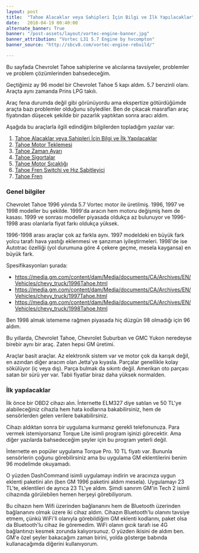 ```yaml
---
layout: post
title:  "Tahoe Alacaklar veya Sahipleri İçin Bilgi ve İlk Yapılacaklar"
date:   2018-04-19 00:40:00
alternate_banner: True
banner: "/post-assets/layout/vortec-engine-banner.jpg"
banner_attribution: "Vortec L31 5.7 Engine by hvcompton"
banner_source: "http://sbcv8.com/vortec-engine-rebuild/"

---
```


Bu sayfada Chevrolet Tahoe sahiplerine ve alıcılarına tavsiyeler, problemler ve problem çözümlerinden bahsedeceğim.

<!--more-->

Geçtiğimiz ay 96 model bir Chevrolet Tahoe 5 kapı aldım. 5.7 benzinli olanı. Araçta aynı zamanda Prins LPG takılı.

Araç fena durumda değil gibi görünüyordu ama ekspertize götürdüğümde araçta bazı problemler olduğunu söylediler.
Ben de çıkacak masrafları araç fiyatından düşecek şekilde bir pazarlık yaptıktan sonra aracı aldım.

Aşağıda bu araçlarla ilgili edindiğim bilgilerden topladığım yazılar var:

1. [Tahoe Alacaklar veya Sahipleri İçin Bilgi ve İlk Yapılacaklar](/miscposts/2018-04-19-tahoe-sahipleri-icin-bilgi.html)
1. [Tahoe Motor Teklemesi](/miscposts/2018-05-01-tahoe-motor-teklemesi.html)
1. [Tahoe Zaman Ayarı](/miscposts/2018-05-07-tahoe-zaman-ayari.html)
1. [Tahoe Sigortalar](/miscposts/2018-05-07-tahoe-sigortalar.html)
1. [Tahoe Motor Sıcaklığı](/miscposts/2018-05-07-tahoe-motor-sicakligi.html)
1. [Tahoe Fren Switchi ve Hız Sabitleyici](/miscposts/2018-05-07-tahoe-fren-switchi.html)
1. [Tahoe Fren](/miscposts/2018-05-07-tahoe-fren.html)

### Genel bilgiler

Chevrolet Tahoe 1996 yılında 5.7 Vortec motor ile üretilmiş. 1996, 1997 ve 1998 modeller bu şekilde. 1999'da aracın hem motoru
değişmiş hem de kasası. 1999 ve sonrası modeller piyasada oldukça az bulunuyor ve 1996-1998 arası olanlarla fiyat farkı oldukça yüksek.

1996-1998 arası araçlar çok az farkla aynı. 
1997 modeldeki en büyük fark yolcu tarafı hava yastığı eklenmesi ve şanzıman iyileştirmeleri.
1998'de ise Autotrac özelliği (yol durumuna göre 4 çekere geçme, mesela kaygansa) en büyük fark. 

Spesifikasyonları şurada:
* <https://media.gm.com/content/dam/Media/documents/CA/Archives/EN/Vehicles/chevy_truck/1996Tahoe.html>
* <https://media.gm.com/content/dam/Media/documents/CA/Archives/EN/Vehicles/chevy_truck/1997Tahoe.html>
* <https://media.gm.com/content/dam/Media/documents/CA/Archives/EN/Vehicles/chevy_truck/1998Tahoe.html>

Ben 1998 almak istememe rağmen piyasada hiç düzgün 98 olmadığı için 96 aldım.

Bu yıllarda, Chevrolet Tahoe, Chevrolet Suburban ve GMC Yukon neredeyse birebir aynı bir araç. Zaten hepsi GM üretimi.

Araçlar basit araçlar. Az elektronik sistem var ve motor çok da karışık değil, en azından diğer aracım olan Jetta'ya kıyasla.
Parçalar genellikle kolay sökülüyor (iç veya dış). Parça bulmak da sıkıntı değil. Amerikan oto parçası satan bir sürü yer var.
Tabii fiyatlar biraz daha yüksek normalden.

### İlk yapılacaklar

İlk önce bir OBD2 cihazı alın. İnternette ELM327 diye satılan ve 50 TL'ye alabileceğiniz cihazla hem hata kodlarına bakabilirsiniz,
hem de sensörlerden gelen verilere bakabilirsiniz. 

Cihazı aldıktan sonra bir uygulama kurmanız gerekli telefonunuza. Para vermek istemiyorsanız Torque Lite isimli program işinizi görecektir.
Ama diğer yazılarda bahsedeceğim şeyler için bu program yeterli değil.

İnternette en popüler uygulama Torque Pro. 10 TL fiyatı var. Bununla sensörlerin çoğunu görebilirsiniz ama bu uygulama GM eklentilerini 
benim 96 modelimde okuyamadı.

O yüzden DashCommand isimli uygulamayı indirin ve aracınıza uygun eklenti paketini alın (ben GM 1996 paketini aldım mesela).
Uygulamayı 23 TL'te, eklentileri de ayrıca 23 TL'ye aldım.
Şimdi sanırım GM'in Tech 2 isimli cihazında görülebilen hemen herşeyi görebiliyorum.

Bu cihazın hem Wifi üzerinden bağlananını hem de Bluetooth üzerinden bağlananını 
olmak üzere iki cihaz aldım. Cihazın Bluetooth'lu olanını tavsiye etmem, çünkü WiFi'li olanıyla görebildiğim GM eklenti kodlarını,
paket olsa da Bluetooth'lu cihaz ile göremedim. WiFi olanın gıcık tarafı ise 4G bağlantınızı kesmek zorunda kalıyorsunuz.
O yüzden ikisini de aldım ben. GM'e özel şeyler bakacağım zaman birini, yolda gösterge babında kullanacağımda diğerini kullanıyorum.  